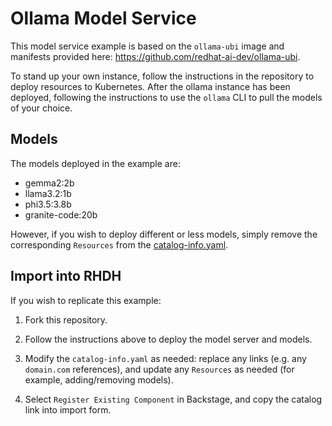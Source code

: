 # Ollama Model Service

This model service example is based on the `ollama-ubi` image and manifests provided here: https://github.com/redhat-ai-dev/ollama-ubi.

To stand up your own instance, follow the instructions in the repository to deploy resources to Kubernetes. After the ollama instance has been deployed, following the instructions to use the `ollama` CLI to pull the models of your choice.

## Models

The models deployed in the example are:

- gemma2:2b
- llama3.2:1b
- phi3.5:3.8b
- granite-code:20b

However, if you wish to deploy different or less models, simply remove the corresponding `Resources` from the [catalog-info.yaml](./catalog-info.yaml). 

## Import into RHDH

If you wish to replicate this example:

1) Fork this repository.

2) Follow the instructions above to deploy the model server and models.

3) Modify the `catalog-info.yaml` as needed: replace any links (e.g. any `domain.com` references), and update any `Resources` as needed (for example, adding/removing models).

4) Select `Register Existing Component` in Backstage, and copy the catalog link into import form.